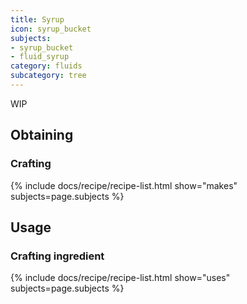 ```yaml
---
title: Syrup
icon: syrup_bucket
subjects: 
- syrup_bucket
- fluid_syrup
category: fluids
subcategory: tree
---
```


WIP

Obtaining
---------

### Crafting
{% include docs/recipe/recipe-list.html show="makes" subjects=page.subjects %}

Usage
-----

### Crafting ingredient
{% include docs/recipe/recipe-list.html show="uses" subjects=page.subjects %}